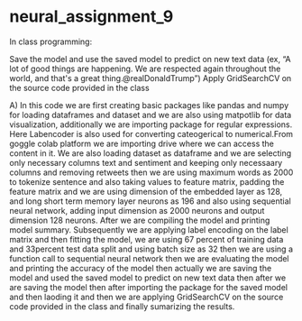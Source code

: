 # neural_assignment_9
In class programming:

Save the model and use the saved model to predict on new text data (ex, “A lot of good things are happening. We are respected again throughout the world, and that's a great thing.@realDonaldTrump”)
Apply GridSearchCV on the source code provided in the class

A) In this code we are first creating basic packages like pandas and numpy for loading dataframes and dataset and we are also using matpotlib for data visualization, additionally we are importing package for regular expressions. Here Labencoder is also used for converting cateogerical to numerical.From goggle colab platform we are importing drive where we can access the content in it. We are also loading dataset as dataframe and we are selecting only necessary columns text and sentiment and keeping only necessaary columns and removing retweets then we are using maximum words as 2000 to tokenize sentence and also taking values to feature matrix, padding the feature matrix and we are using dimension of the embedded layer as 128, and long short term memory layer neurons as 196 and also using sequential neural network, adding input dimension as 2000 neurons and output dimension 128 neurons. After we are compiling the model and printing model summary. Subsequently we are applying label encoding on the label matrix and then fitting the model, we are using 67 percent of training data and 33percent test data split and using batch size as 32 then we are using a function call to sequential neural network then we are evaluating the model and printing the accuracy of the model then actually we are saving the model and used the saved model to predict on new text data then after we are saving the model then after importing the package for the saved model and then laoding it and then we are applying GridSearchCV on the source code provided in the class and finally sumarizing the results.

